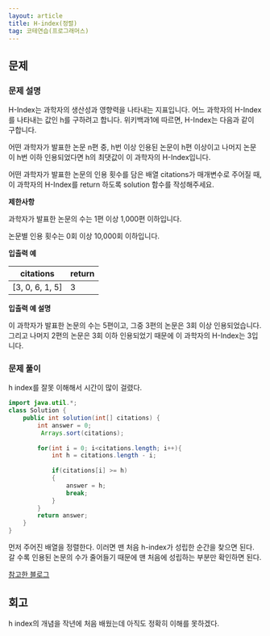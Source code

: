 ```yaml
---
layout: article
title: H-index(정렬)
tag: 코테연습(프로그래머스)
---
```


## 문제

### 문제 설명

H-Index는 과학자의 생산성과 영향력을 나타내는 지표입니다. 어느 과학자의 H-Index를 나타내는 값인 h를 구하려고 합니다. 위키백과1에 따르면, H-Index는 다음과 같이 구합니다.

어떤 과학자가 발표한 논문 n편 중, h번 이상 인용된 논문이 h편 이상이고 나머지 논문이 h번 이하 인용되었다면 h의 최댓값이 이 과학자의 H-Index입니다.

어떤 과학자가 발표한 논문의 인용 횟수를 담은 배열 citations가 매개변수로 주어질 때, 이 과학자의 H-Index를 return 하도록 solution 함수를 작성해주세요.

**제한사항**

과학자가 발표한 논문의 수는 1편 이상 1,000편 이하입니다.

논문별 인용 횟수는 0회 이상 10,000회 이하입니다.

**입출력 예**

| citations | return |
|---|---|
|[3, 0, 6, 1, 5] | 3 |

**입출력 예 설명**

이 과학자가 발표한 논문의 수는 5편이고, 그중 3편의 논문은 3회 이상 인용되었습니다. 그리고 나머지 2편의 논문은 3회 이하 인용되었기 때문에 이 과학자의 H-Index는 3입니다.

### 문제 풀이

h index를 잘못 이해해서 시간이 많이 걸렸다.

```java
import java.util.*;
class Solution {
    public int solution(int[] citations) {
        int answer = 0;
         Arrays.sort(citations);
        
        for(int i = 0; i<citations.length; i++){
            int h = citations.length - i;
            
            if(citations[i] >= h)
            {
                answer = h;
                break;
            }
        }
        return answer;
    }
}
```

먼저 주어진 배열을 정렬한다. 이러면 맨 처음 h-index가 성립한 순간을 찾으면 된다. 갈 수록 인용된 논문의 수가 줄어들기 때문에 맨 처음에 성립하는 부분만 확인하면 된다.

[참고한 블로그](https://ju-nam2.tistory.com/74)

## 회고
h index의 개념을 작년에 처음 배웠는데 아직도 정확히 이해를 못하겠다.